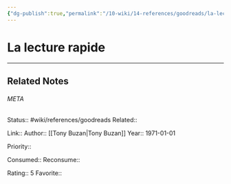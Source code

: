 ```yaml
---
{"dg-publish":true,"permalink":"/10-wiki/14-references/goodreads/la-lecture-rapide/"}
---
```


# La lecture rapide
---

## Related Notes




###### META
Status:: #wiki/references/goodreads
Related:: 

Link:: 
Author:: [[Tony Buzan\|Tony Buzan]]
Year:: 1971-01-01

Priority:: 

Consumed:: 
Reconsume:: 

Rating:: 5
Favorite:: 
